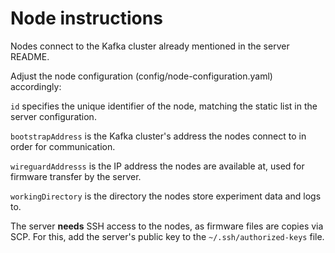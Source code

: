 # Node instructions

Nodes connect to the Kafka cluster already mentioned in the server README.

Adjust the node configuration (config/node-configuration.yaml) accordingly:

`id` specifies the unique identifier of the node, matching the static list in the server configuration.

`bootstrapAddress` is the Kafka cluster's address the nodes connect to in order for communication.

`wireguardAddresss` is the IP address the nodes are available at, used for firmware transfer by the server.

`workingDirectory` is the directory the nodes store experiment data and logs to.

The server **needs** SSH access to the nodes, as firmware files are copies via SCP.
For this, add the server's public key to the `~/.ssh/authorized-keys` file.